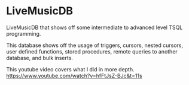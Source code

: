 # LiveMusicDB
LiveMusicDB that shows off some intermediate to advanced level TSQL programming.

This database shows off the usage of triggers, cursors, nested cursors, user defined functions, stored procedures, remote queries to another database, and bulk inserts.

This youtube video covers what I did in more depth. https://www.youtube.com/watch?v=hfFtJsZ-BJc&t=11s
